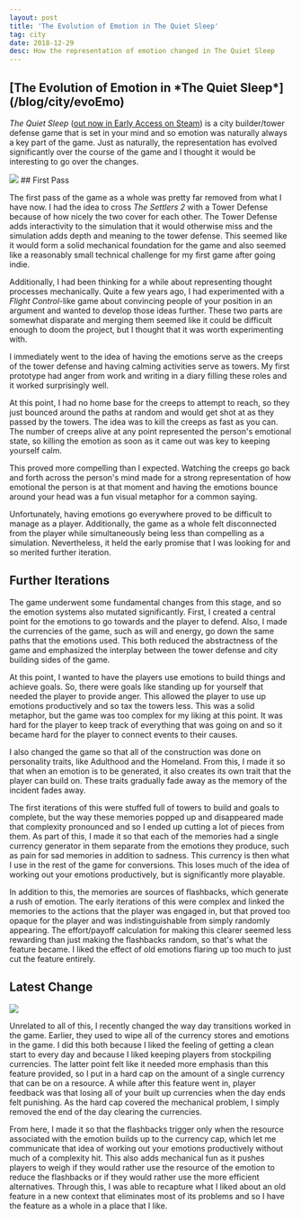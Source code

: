 ```yaml
---
layout: post
title: 'The Evolution of Emotion in The Quiet Sleep'
tag: city
date: 2018-12-29
desc: How the representation of emotion changed in The Quiet Sleep
---
```

<h2>[The Evolution of Emotion in *The Quiet Sleep*](/blog/city/evoEmo)</h2>

*The Quiet Sleep* ([out now in Early Access on Steam](http://store.steampowered.com/app/724510/The_Quiet_Sleep/)) is a city builder/tower defense game that is set in your mind and so emotion was naturally always a key part of the game. Just as naturally, the representation has evolved significantly over the course of the game and I thought it would be interesting to go over the changes.

<img src="/blogImages/tqs_shareExperience.png" />
## First Pass

The first pass of the game as a whole was pretty far removed from what I have now. I had the idea to cross *The Settlers 2* with a Tower Defense because of how nicely the two cover for each other. The Tower Defense adds interactivity to the simulation that it would otherwise miss and the simulation adds depth and meaning to the tower defense. This seemed like it would form a solid mechanical foundation for the game and also seemed like a reasonably small technical challenge for my first game after going indie.


Additionally, I had been thinking for a while about representing thought processes mechanically. Quite a few years ago, I had experimented with a *Flight Control*-like game about convincing people of your position in an argument and wanted to develop those ideas further. These two parts are somewhat disparate and merging them seemed like it could be difficult enough to doom the project, but I thought that it was worth experimenting with.


I immediately went to the idea of having the emotions serve as the creeps of the tower defense and having calming activities serve as towers. My first prototype had anger from work and writing in a diary filling these roles and it worked surprisingly well.


At this point, I had no home base for the creeps to attempt to reach, so they just bounced around the paths at random and would get shot at as they passed by the towers. The idea was to kill the creeps as fast as you can. The number of creeps alive at any point represented the person's emotional state, so killing the emotion as soon as it came out was key to keeping yourself calm.


This proved more compelling than I expected. Watching the creeps go back and forth across the person's mind made for a strong representation of how emotional the person is at that moment and having the emotions bounce around your head was a fun visual metaphor for a common saying.


Unfortunately, having emotions go everywhere proved to be difficult to manage as a player. Additionally, the game as a whole felt disconnected from the player while simultaneously being less than compelling as a simulation. Nevertheless, it held the early promise that I was looking for and so merited further iteration.

## Further Iterations

The game underwent some fundamental changes from this stage, and so the emotion systems also mutated significantly. First, I created a central point for the emotions to go towards and the player to defend. Also, I made the currencies of the game, such as will and energy, go down the same paths that the emotions used. This both reduced the abstractness of the game and emphasized the interplay between the tower defense and city building sides of the game.


At this point, I wanted to have the players use emotions to build things and achieve goals. So, there were goals like standing up for yourself that needed the player to provide anger. This allowed the player to use up emotions productively and so tax the towers less. This was a solid metaphor, but the game was too complex for my liking at this point. It was hard for the player to keep track of everything that was going on and so it became hard for the player to connect events to their causes.


I also changed the game so that all of the construction was done on personality traits, like Adulthood and the Homeland. From this, I made it so that when an emotion is to be generated, it also creates its own trait that the player can build on. These traits gradually fade away as the memory of the incident fades away.


The first iterations of this were stuffed full of towers to build and goals to complete, but the way these memories popped up and disappeared made that complexity pronounced and so I ended up cutting a lot of pieces from them. As part of this, I made it so that each of the memories had a single currency generator in them separate from the emotions they produce, such as pain for sad memories in addition to sadness. This currency is then what I use in the rest of the game for conversions. This loses much of the idea of working out your emotions productively, but is significantly more playable.


In addition to this, the memories are sources of flashbacks, which generate a rush of emotion. The early iterations of this were complex and linked the memories to the actions that the player was engaged in, but that proved too opaque for the player and was indistinguishable from simply randomly appearing. The effort/payoff calculation for making this clearer seemed less rewarding than just making the flashbacks random, so that's what the feature became. I liked the effect of old emotions flaring up too much to just cut the feature entirely.

## Latest Change
<img src="/blogImages/tqs_emotion.png" />

Unrelated to all of this, I recently changed the way day transitions worked in the game. Earlier, they used to wipe all of the currency stores and emotions in the game. I did this both because I liked the feeling of getting a clean start to every day and because I liked keeping players from stockpiling currencies. The latter point felt like it needed more emphasis than this feature provided, so I put in a hard cap on the amount of a single currency that can be on a resource. A while after this feature went in, player feedback was that losing all of your built up currencies when the day ends felt punishing. As the hard cap covered the mechanical problem, I simply removed the end of the day clearing the currencies.


From here, I made it so that the flashbacks trigger only when the resource associated with the emotion builds up to the currency cap, which let me communicate that idea of working out your emotions productively without much of a complexity hit. This also adds mechanical fun as it pushes players to weigh if they would rather use the resource of the emotion to reduce the flashbacks or if they would rather use the more efficient alternatives. Through this, I was able to recapture what I liked about an old feature in a new context that eliminates most of its problems and so I have the feature as a whole in a place that I like.

